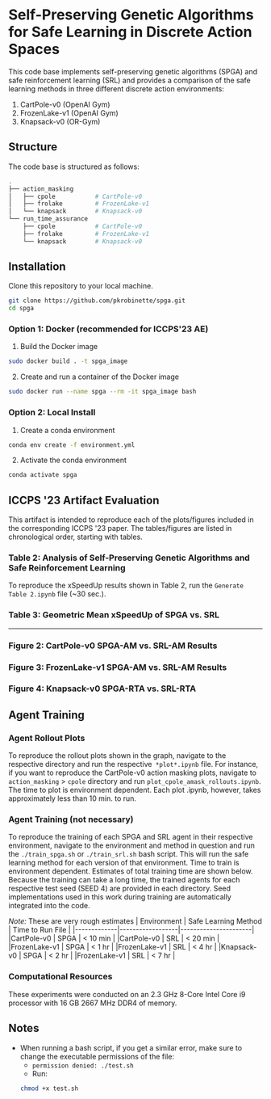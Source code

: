 # Self-Preserving Genetic Algorithms for Safe Learning in Discrete Action Spaces
This code base implements self-preserving genetic algorithms (SPGA) and safe reinforcement learning (SRL) and provides a comparison of the safe learning methods in three different discrete action environments:
1. CartPole-v0 (OpenAI Gym)
2. FrozenLake-v1 (OpenAI Gym)
3. Knapsack-v0 (OR-Gym)

## Structure
The code base is structured as follows:
```bash
.
├── action_masking
│   ├── cpole           # CartPole-v0
│   ├── frolake         # FrozenLake-v1
│   └── knapsack        # Knapsack-v0
└── run_time_assurance
    ├── cpole           # CartPole-v0
    ├── frolake         # FrozenLake-v1
    └── knapsack        # Knapsack-v0
 ```
    
## Installation
Clone this repository to your local machine.
```bash
git clone https://github.com/pkrobinette/spga.git
cd spga
```

### Option 1: Docker (recommended for ICCPS'23 AE)
1. Build the Docker image
```bash
sudo docker build . -t spga_image
```
2. Create and run a container of the Docker image
```bash
sudo docker run --name spga --rm -it spga_image bash
```

### Option 2: Local Install
1. Create a conda environment
```bash
conda env create -f environment.yml
```
2. Activate the conda environment
```bash
conda activate spga
```

## ICCPS '23 Artifact Evaluation
This artifact is intended to reproduce each of the plots/figures included in the corresponding ICCPS '23 paper. The tables/figures are listed in chronological order, starting with tables.

### Table 2: Analysis of Self-Preserving Genetic Algorithms and Safe Reinforcement Learning
To reproduce the xSpeedUp results shown in Table 2, run the `Generate Table 2.ipynb` file (~30 sec.).

### Table 3: Geometric Mean xSpeedUp of SPGA vs. SRL 

---

### Figure 2: CartPole-v0 SPGA-AM vs. SRL-AM Results

### Figure 3: FrozenLake-v1 SPGA-AM vs. SRL-AM Results

### Figure 4: Knapsack-v0 SPGA-RTA vs. SRL-RTA

## Agent Training


### Agent Rollout Plots
To reproduce the rollout plots shown in the graph, navigate to the respective directory and run the respective` *plot*.ipynb` file. For instance, if you want to reproduce the CartPole-v0 action masking plots, navigate to `action_masking` > `cpole` directory and run `plot_cpole_amask_rollouts.ipynb`. The time to plot is environment dependent. Each plot .ipynb, however, takes approximately less than 10 min. to run.

### Agent Training (not necessary)
To reproduce the training of each SPGA and SRL agent in their respective environment, navigate to the environment and method in question and run the `./train_spga.sh` or `./train_srl.sh` bash script. This will run the safe learning method for each version of that environment. Time to train is environment dependent. Estimates of total training time are shown below. Because the training can take a long time, the trained agents for each respective test seed (SEED 4) are provided in each directory. Seed implementations used in this work during training are automatically integrated into the code.

*Note:* These are very rough estimates
| Environment | Safe Learning Method | Time to Run File |
|-------------|------------------|----------------------|
|CartPole-v0  | SPGA                 |    < 10 min       |
|CartPole-v0  | SRL                  |    < 20 min      |
|FrozenLake-v1  | SPGA                 |    < 1 hr      |
|FrozenLake-v1  | SRL                  |    <  4 hr      |
|Knapsack-v0  | SPGA                 |    < 2 hr       |
|FrozenLake-v1  | SRL                  |    <  7 hr      |

### Computational Resources
These experiments were conducted on an 2.3 GHz 8-Core Intel Core i9 processor with 16 GB 2667 MHz DDR4 of memory.

## Notes
- When running a bash script, if you get a similar error, make sure to change the executable permissions of the file:
    - ```permission denied: ./test.sh```
    - Run: 
    ```bash
    chmod +x test.sh
    ```
